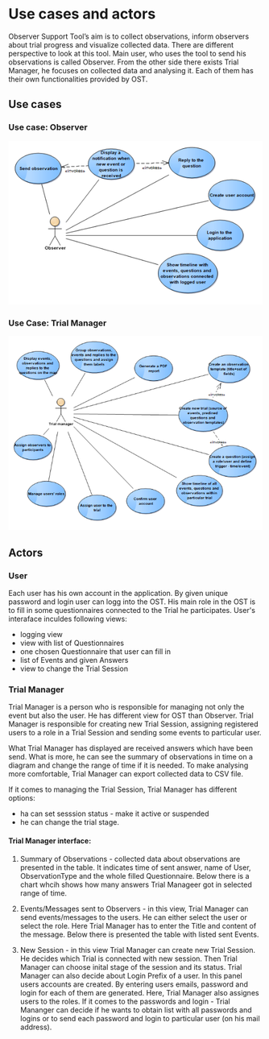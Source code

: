 # Use cases and actors

Observer Support Tool’s aim is to  collect observations, inform observers about trial progress and visualize collected data. There are different perspective to look at this tool.  Main user, who uses the tool to send his observations is called Observer. From the other side there exists Trial Manager, he focuses on collected data and analysing it.  Each of them has their own functionalities provided by OST. 

## Use cases

### Use case: Observer
![](./img/use-cases-observer.png)

### Use Case: Trial Manager
![](./img/use-cases-trial-manager.png)


## Actors

### User

Each user has his own account in the application. By given unique password and login user can logg into the OST. His main role in the OST is to fill in some questionnaires connected to the Trial he participates. 
User's interaface inculdes following views: 

- logging view
- view with list of Questionnaires
- one chosen Questionnaire that user can fill in
- list of Events and given Answers 
- view to change the Trial Session 



### Trial Manager

Trial Manager is a person who is responsible for managing not only the event but also the user. He has different view for OST than Observer. Trial Manager is responsible for creating new Trial Session, assigning registered users to a role in a Trial Session and sending some events to particular user. 

What Trial Manager has displayed are received answers which have been send. What is more, he can see the summary of observations in time on a diagram and change the range of time if it is needed.  To make analysing more comfortable, Trial Manager can export collected data to CSV file. 

If it comes to managing the Trial Session, Trial Manager has different options: 
- ha can set sesssion status - make it active or suspended
- he can change the trial stage.


#### Trial Manager interface:
1. Summary of Observations - collected data about observations are presented in the table. It indicates time of sent answer, name of User, ObservationType and the whole filled Questionnaire. 
Below there is a chart whcih shows how many answers Trial Manageer got in selected range of time. 


3. Events/Messages sent to Observers - in this view, Trial Manager can send events/messages to the users. He can either select the user or select the role. Here Trial Manager has to enter the Title and content of the message. 
Below there is presented the table with listed sent Events. 

4. New Session - in this view Trial Manager can create new Trial Session. He decides which Trial is connected with new session. Then Trial Manager can choose inital stage of the session and its status. Trial Manager can also decide about Login Prefix of a user.
In this panel users accounts are created. By entering users emails, password and login for each of them are generated. Here, Trial Manager also assignes users to the roles. 
If it comes to the passwords and login - Trial Mananger can decide if he wants to obtain list with all passwords and logins or to send each password and login to particular user (on his mail address). 



